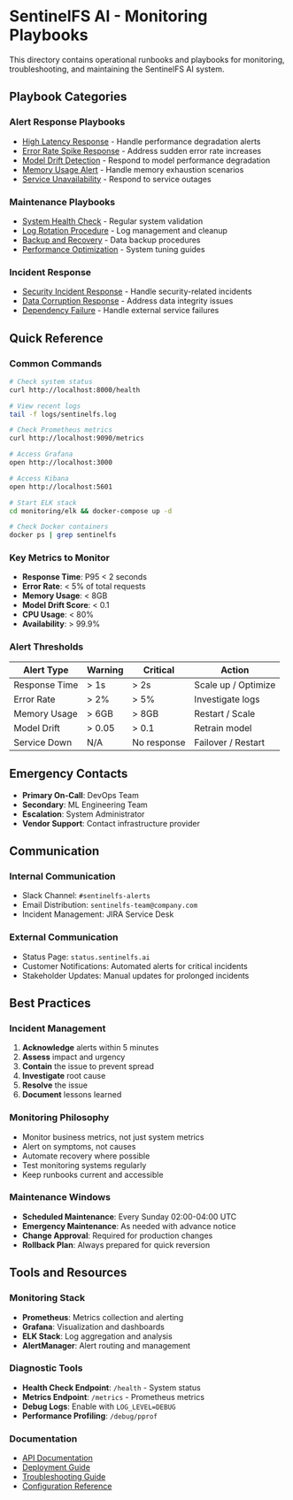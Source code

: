 # SentinelFS AI - Monitoring Playbooks

This directory contains operational runbooks and playbooks for monitoring, troubleshooting, and maintaining the SentinelFS AI system.

## Playbook Categories

### Alert Response Playbooks
- [High Latency Response](alert-high-latency.md) - Handle performance degradation alerts
- [Error Rate Spike Response](alert-error-spike.md) - Address sudden error rate increases
- [Model Drift Detection](alert-model-drift.md) - Respond to model performance degradation
- [Memory Usage Alert](alert-memory-usage.md) - Handle memory exhaustion scenarios
- [Service Unavailability](alert-service-down.md) - Respond to service outages

### Maintenance Playbooks
- [System Health Check](maintenance-health-check.md) - Regular system validation
- [Log Rotation Procedure](maintenance-log-rotation.md) - Log management and cleanup
- [Backup and Recovery](maintenance-backup-recovery.md) - Data backup procedures
- [Performance Optimization](maintenance-performance-tuning.md) - System tuning guides

### Incident Response
- [Security Incident Response](incident-security-breach.md) - Handle security-related incidents
- [Data Corruption Response](incident-data-corruption.md) - Address data integrity issues
- [Dependency Failure](incident-dependency-failure.md) - Handle external service failures

## Quick Reference

### Common Commands

```bash
# Check system status
curl http://localhost:8000/health

# View recent logs
tail -f logs/sentinelfs.log

# Check Prometheus metrics
curl http://localhost:9090/metrics

# Access Grafana
open http://localhost:3000

# Access Kibana
open http://localhost:5601

# Start ELK stack
cd monitoring/elk && docker-compose up -d

# Check Docker containers
docker ps | grep sentinelfs
```

### Key Metrics to Monitor

- **Response Time**: P95 < 2 seconds
- **Error Rate**: < 5% of total requests
- **Memory Usage**: < 8GB
- **Model Drift Score**: < 0.1
- **CPU Usage**: < 80%
- **Availability**: > 99.9%

### Alert Thresholds

| Alert Type | Warning | Critical | Action |
|------------|---------|----------|--------|
| Response Time | > 1s | > 2s | Scale up / Optimize |
| Error Rate | > 2% | > 5% | Investigate logs |
| Memory Usage | > 6GB | > 8GB | Restart / Scale |
| Model Drift | > 0.05 | > 0.1 | Retrain model |
| Service Down | N/A | No response | Failover / Restart |

## Emergency Contacts

- **Primary On-Call**: DevOps Team
- **Secondary**: ML Engineering Team
- **Escalation**: System Administrator
- **Vendor Support**: Contact infrastructure provider

## Communication

### Internal Communication
- Slack Channel: `#sentinelfs-alerts`
- Email Distribution: `sentinelfs-team@company.com`
- Incident Management: JIRA Service Desk

### External Communication
- Status Page: `status.sentinelfs.ai`
- Customer Notifications: Automated alerts for critical incidents
- Stakeholder Updates: Manual updates for prolonged incidents

## Best Practices

### Incident Management
1. **Acknowledge** alerts within 5 minutes
2. **Assess** impact and urgency
3. **Contain** the issue to prevent spread
4. **Investigate** root cause
5. **Resolve** the issue
6. **Document** lessons learned

### Monitoring Philosophy
- Monitor business metrics, not just system metrics
- Alert on symptoms, not causes
- Automate recovery where possible
- Test monitoring systems regularly
- Keep runbooks current and accessible

### Maintenance Windows
- **Scheduled Maintenance**: Every Sunday 02:00-04:00 UTC
- **Emergency Maintenance**: As needed with advance notice
- **Change Approval**: Required for production changes
- **Rollback Plan**: Always prepared for quick reversion

## Tools and Resources

### Monitoring Stack
- **Prometheus**: Metrics collection and alerting
- **Grafana**: Visualization and dashboards
- **ELK Stack**: Log aggregation and analysis
- **AlertManager**: Alert routing and management

### Diagnostic Tools
- **Health Check Endpoint**: `/health` - System status
- **Metrics Endpoint**: `/metrics` - Prometheus metrics
- **Debug Logs**: Enable with `LOG_LEVEL=DEBUG`
- **Performance Profiling**: `/debug/pprof`

### Documentation
- [API Documentation](../api/README.md)
- [Deployment Guide](../deployment/README.md)
- [Troubleshooting Guide](troubleshooting.md)
- [Configuration Reference](../config/README.md)